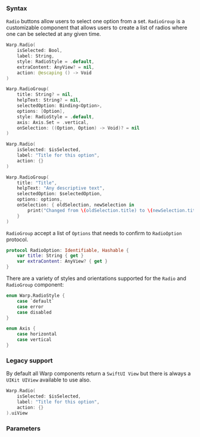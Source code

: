 

### Syntax

`Radio` buttons allow users to select one option from a set. `RadioGroup` is a customizable component that allows users to create a list of radios where one can be selected at any given time.

```swift example
Warp.Radio(
    isSelected: Bool,
    label: String,
    style: RadioStyle = .default,
    extraContent: AnyView? = nil,
    action: @escaping () -> Void
)

Warp.RadioGroup(
    title: String? = nil,
    helpText: String? = nil,
    selectedOption: Binding<Option>,
    options: [Option],
    style: RadioStyle = .default,
    axis: Axis.Set = .vertical,
    onSelection: ((Option, Option) -> Void)? = nil
)
```

```swift example
Warp.Radio(
    isSelected: $isSelected,
    label: "Title for this option",
    action: {}
)

Warp.RadioGroup(
    title: "Title",
    helpText: "Any descriptive text",
    selectedOption: $selectedOption,
    options: options,
    onSelection: { oldSelection, newSelection in
        print("Changed from \(oldSelection.title) to \(newSelection.title)")
    }
)
```

`RadioGroup` accept a list of `Options` that needs to confirm to `RadioOption` protocol.

```swift example
protocol RadioOption: Identifiable, Hashable {
    var title: String { get }
    var extraContent: AnyView? { get }
}
```

There are a variety of styles and orientations supported for the `Radio` and `RadioGroup` component:

```swift example
enum Warp.RadioStyle {
    case `default`
    case error
    case disabled
}

enum Axis {
    case horizontal
    case vertical
}
```

### Legacy support

By default all Warp components return a `SwiftUI View` but there is always a `UIKit UIView` available to use also.

```swift example
Warp.Radio(
    isSelected: $isSelected,
    label: "Title for this option",
    action: {}
).uiView
```

### Parameters

<api-table type=iOS component="Radio" />